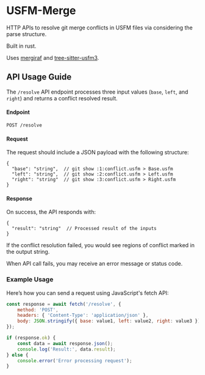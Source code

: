 # USFM-Merge

HTTP APIs to resolve git merge conflicts in USFM files via considering the parse structure. 

Built in rust.

Uses [mergiraf](https://codeberg.org/mergiraf/mergiraf) and [tree-sitter-usfm3](https://crates.io/crates/tree-sitter-usfm3).

## API Usage Guide

The `/resolve` API endpoint processes three input values (`base`, `left`, and `right`) and returns a conflict resolved result.

#### Endpoint
`POST /resolve`

#### Request
The request should include a JSON payload with the following structure:

```jsonc
{
  "base": "string",  // git show :1:conflict.usfm > Base.usfm
  "left": "string",  // git show :2:conflict.usfm > Left.usfm
  "right": "string"  // git show :3:conflict.usfm > Right.usfm
}
```

#### Response

On success, the API responds with:
```jsonc
{
  "result": "string"  // Processed result of the inputs
}
```
If the conflict resolution failed, you would see regions of conflict marked in the output string.

When API call fails, you may receive an error message or status code. 

### Example Usage

Here’s how you can send a request using JavaScript's fetch API:
```javascript
const response = await fetch('/resolve', {
    method: 'POST',
    headers: { 'Content-Type': 'application/json' },
    body: JSON.stringify({ base: value1, left: value2, right: value3 })
});

if (response.ok) {
    const data = await response.json();
    console.log('Result:', data.result);
} else {
    console.error('Error processing request');
}
```

